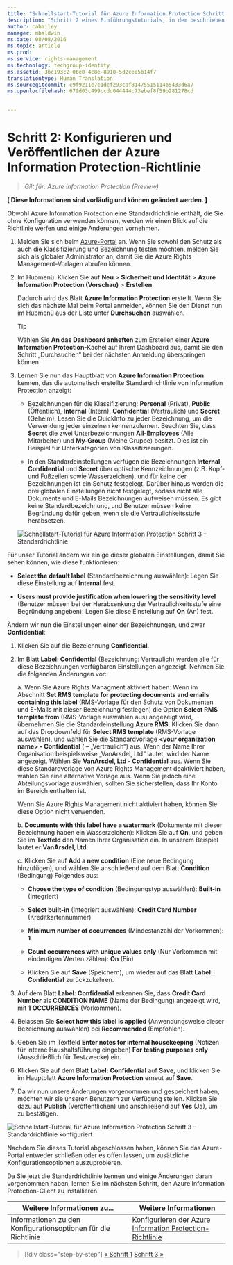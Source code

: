 ```yaml
---
title: "Schnellstart-Tutorial für Azure Information Protection Schritt 2 | Azure Rights Management"
description: "Schritt 2 eines Einführungstutorials, in dem beschrieben wird, wie Sie Microsoft Azure Information Protection in 4 Schritten und weniger als 15 Minuten für Ihre Organisation testen können."
author: cabailey
manager: mbaldwin
ms.date: 08/08/2016
ms.topic: article
ms.prod: 
ms.service: rights-management
ms.technology: techgroup-identity
ms.assetid: 3bc193c2-0be0-4c8e-8910-5d2cee5b14f7
translationtype: Human Translation
ms.sourcegitcommit: c9f9211e7c1dcf293caf81475515114b5433d6a7
ms.openlocfilehash: 679d03c499ccdd044444c73ebef8f59b281278cd


---
```


# Schritt 2: Konfigurieren und Veröffentlichen der Azure Information Protection-Richtlinie

>*Gilt für: Azure Information Protection (Preview)*

**[ Diese Informationen sind vorläufig und können geändert werden. ]**

Obwohl Azure Information Protection eine Standardrichtlinie enthält, die Sie ohne Konfiguration verwenden können, werden wir einen Blick auf die Richtlinie werfen und einige Änderungen vornehmen.

1. Melden Sie sich beim [Azure-Portal](https://portal.azure.com) an. Wenn Sie sowohl den Schutz als auch die Klassifizierung und Bezeichnung testen möchten, melden Sie sich als globaler Administrator an, damit Sie die Azure Rights Management-Vorlagen abrufen können.
 
2. Im Hubmenü: Klicken Sie auf **Neu**  >  **Sicherheit und Identität**  >  **Azure Information Protection (Vorschau)**  >  **Erstellen**.

    Dadurch wird das Blatt **Azure Information Protection** erstellt. Wenn Sie sich das nächste Mal beim Portal anmelden, können Sie den Dienst nun im Hubmenü aus der Liste unter **Durchsuchen** auswählen. 

    > [!TIP] 
    > Wählen Sie **An das Dashboard anheften** zum Erstellen einer **Azure Information Protection**-Kachel auf Ihrem Dashboard aus, damit Sie den Schritt „Durchsuchen“ bei der nächsten Anmeldung überspringen können.

3.  Lernen Sie nun das Hauptblatt von **Azure Information Protection** kennen, das die automatisch erstellte Standardrichtlinie von Information Protection anzeigt:
    
    - Bezeichnungen für die Klassifizierung: **Personal** (Privat), **Public** (Öffentlich), **Internal** (Intern), **Confidential** (Vertraulich) und **Secret** (Geheim). Lesen Sie die QuickInfo zu jeder Bezeichnung, um die Verwendung jeder einzelnen kennenzulernen. Beachten Sie, dass **Secret** die zwei Unterbezeichnungen **All-Employees** (Alle Mitarbeiter) und **My-Group** (Meine Gruppe) besitzt. Dies ist ein Beispiel für Unterkategorien von Klassifizierungen.

    - In den Standardeinstellungen verfügen die Bezeichnungen **Internal**, **Confidential** und **Secret** über optische Kennzeichnungen (z.B. Kopf- und Fußzeilen sowie Wasserzeichen), und für keine der Bezeichnungen ist ein Schutz festgelegt. Darüber hinaus werden die drei globalen Einstellungen nicht festgelegt, sodass nicht alle Dokumente und E-Mails Bezeichnungen aufweisen müssen. Es gibt keine Standardbezeichnung, und Benutzer müssen keine Begründung dafür geben, wenn sie die Vertraulichkeitsstufe herabsetzen.

    ![Schnellstart-Tutorial für Azure Information Protection Schritt 3 – Standardrichtlinie](../media/info-protect-policy.png)

Für unser Tutorial ändern wir einige dieser globalen Einstellungen, damit Sie sehen können, wie diese funktionieren:

-  **Select the default label** (Standardbezeichnung auswählen): Legen Sie diese Einstellung auf **Internal** fest.

- **Users must provide justification when lowering the sensitivity level** (Benutzer müssen bei der Herabsenkung der Vertraulichkeitsstufe eine Begründung angeben): Legen Sie diese Einstellung auf **On** (An) fest.

Ändern wir nun die Einstellungen einer der Bezeichnungen, und zwar **Confidential**:

1. Klicken Sie auf die Bezeichnung **Confidential**.

2. Im Blatt **Label: Confidential** (Bezeichnung: Vertraulich) werden alle für diese Bezeichnungen verfügbaren Einstellungen angezeigt. Nehmen Sie die folgenden Änderungen vor:

    a. Wenn Sie Azure Rights Managment aktiviert haben: Wenn im Abschnitt **Set RMS template for protecting documents and emails containing this label** (RMS-Vorlage für den Schutz von Dokumenten und E-Mails mit dieser Bezeichnung festlegen) die Option **Select RMS template from** (RMS-Vorlage auswählen aus) angezeigt wird, übernehmen Sie die Standardeinstellung **Azure RMS**. Klicken Sie dann auf das Dropdownfeld für **Select RMS template** (RMS-Vorlage auswählen), und wählen Sie die Standardvorlage **\<your organization name> - Confidential** (<Name Ihrer Organisation> – „Vertraulich“) aus. Wenn der Name Ihrer Organisation beispielsweise „VanArsdel, Ltd“ lautet, wird der Name angezeigt. Wählen Sie **VanArsdel, Ltd - Confidential** aus. Wenn Sie diese Standardvorlage von Azure Rights Management deaktiviert haben, wählen Sie eine alternative Vorlage aus. Wenn Sie jedoch eine Abteilungsvorlage auswählen, sollten Sie sicherstellen, dass Ihr Konto im Bereich enthalten ist.
    
    Wenn Sie Azure Rights Management nicht aktiviert haben, können Sie diese Option nicht verwenden.
    
    b. **Documents with this label have a watermark** (Dokumente mit dieser Bezeichnung haben ein Wasserzeichen): Klicken Sie auf **On**, und geben Sie im **Textfeld** den Namen Ihrer Organisation ein. In unserem Beispiel lautet er **VanArsdel, Ltd**. 
    
    c. Klicken Sie auf **Add a new condition** (Eine neue Bedingung hinzufügen), und wählen Sie anschließend auf dem Blatt **Condition** (Bedingung) Folgendes aus:
    
    - **Choose the type of condition** (Bedingungstyp auswählen): **Built-in** (Integriert)
    
    - **Select built-in** (Integriert auswählen): **Credit Card Number** (Kreditkartennummer)
    
    - **Minimum number of occurrences** (Mindestanzahl der Vorkommen): **1**
    
    - **Count occurrences with unique values only** (Nur Vorkommen mit eindeutigen Werten zählen): **On** (Ein)
    
    - Klicken Sie auf **Save** (Speichern), um wieder auf das Blatt **Label: Confidential** zurückzukehren.

3. Auf dem Blatt **Label: Confidential** erkennen Sie, dass **Credit Card Number** als **CONDITION NAME** (Name der Bedingung) angezeigt wird, mit **1** **OCCURRENCES** (Vorkommen).

4. Belassen Sie **Select how this label is applied** (Anwendungsweise dieser Bezeichnung auswählen) bei **Recommended** (Empfohlen).

5. Geben Sie im Textfeld **Enter notes for internal housekeeping** (Notizen für interne Haushaltsführung eingeben) **For testing purposes only** (Ausschließlich für Testzwecke) ein.

6. Klicken Sie auf dem Blatt **Label: Confidential** auf **Save**, und klicken Sie im Hauptblatt **Azure Information Protection** erneut auf **Save**.

7. Da wir nun unsere Änderungen vorgenommen und gespeichert haben, möchten wir sie unseren Benutzern zur Verfügung stellen. Klicken Sie dazu auf **Publish** (Veröffentlichen) und anschließend auf **Yes** (Ja), um zu bestätigen.

![Schnellstart-Tutorial für Azure Information Protection Schritt 3 – Standardrichtlinie konfiguriert](../media/info-protect-policy-configured.png)

Nachdem Sie dieses Tutorial abgeschlossen haben, können Sie das Azure-Portal entweder schließen oder es offen lassen, um zusätzliche Konfigurationsoptionen auszuprobieren.

Da Sie jetzt die Standardrichtlinie kennen und einige Änderungen daran vorgenommen haben, lernen Sie im nächsten Schritt, den Azure Information Protection-Client zu installieren.

|Weitere Informationen zu...|Weitere Informationen|
|--------------------------------|--------------------------|
|Informationen zu den Konfigurationsoptionen für die Richtlinie|[Konfigurieren der Azure Information Protection-Richtlinie](configure-policy.md)|


>[!div class="step-by-step"]
[&#171; Schritt 1](infoprotect-tutorial-step1.md)
[Schritt 3 &#187;](infoprotect-tutorial-step3.md)


<!--HONumber=Aug16_HO4-->


